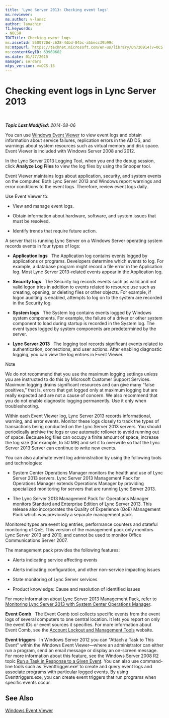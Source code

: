 ```yaml
---
title: 'Lync Server 2013: Checking event logs'
ms.reviewer: 
ms.author: v-lanac
author: lanachin
f1.keywords:
- NOCSH
TOCTitle: Checking event logs
ms:assetid: 5500720d-c628-4dbd-84bc-a5becc39b99c
ms:mtpsurl: https://technet.microsoft.com/en-us/library/Dn720914(v=OCS.15)
ms:contentKeyID: 63969602
ms.date: 01/27/2015
manager: serdars
mtps_version: v=OCS.15
---
```


<div data-xmlns="http://www.w3.org/1999/xhtml">

<div class="topic" data-xmlns="http://www.w3.org/1999/xhtml" data-msxsl="urn:schemas-microsoft-com:xslt" data-cs="https://msdn.microsoft.com/">

<div data-asp="https://msdn2.microsoft.com/asp">

# Checking event logs in Lync Server 2013

</div>

<div id="mainSection">

<div id="mainBody">

<span> </span>

_**Topic Last Modified:** 2014-08-06_

You can use [Windows Event Viewer](https://go.microsoft.com/fwlink/p/?linkid=314067) to view event logs and obtain information about service failures, replication errors in the AD DS, and warnings about system resources such as virtual memory and disk space. Event Viewer is included with Windows Server 2008 and 2012.

In the Lync Server 2013 Logging Tool, when you end the debug session, click **Analyze Log Files** to view the log files by using the Snooper tool.

Event Viewer maintains logs about application, security, and system events on the computer. Both Lync Server 2013 and Windows report warnings and error conditions to the event logs. Therefore, review event logs daily.

Use Event Viewer to:

  - View and manage event logs.

  - Obtain information about hardware, software, and system issues that must be resolved.

  - Identify trends that require future action.

A server that is running Lync Server on a Windows Server operating system records events in four types of logs:

  - **Application logs**   The Application log contains events logged by applications or programs. Developers determine which events to log. For example, a database program might record a file error in the Application log. Most Lync Server 2013-related events appear in the Application log.

  - **Security logs**   The Security log records events such as valid and not valid logon tries in addition to events related to resource use such as creating, opening, or deleting files or other objects. For example, if logon auditing is enabled, attempts to log on to the system are recorded in the Security log.

  - **System logs**   The System log contains events logged by Windows system components. For example, the failure of a driver or other system component to load during startup is recorded in the System log. The event types logged by system components are predetermined by the server.

  - **Lync Server 2013**   The logging tool records significant events related to authentication, connections, and user actions. After enabling diagnostic logging, you can view the log entries in Event Viewer.

<div>


> [!NOTE]  
> We do not recommend that you use the maximum logging settings unless you are instructed to do this by Microsoft Customer Support Services. Maximum logging drains significant resources and can give many “false positives,” that is, errors that get logged only at maximum logging but are really expected and are not a cause of concern. We also recommend that you do not enable diagnostic logging permanently. Use it only when troubleshooting.



</div>

Within each Event Viewer log, Lync Server 2013 records informational, warning, and error events. Monitor these logs closely to track the types of transactions being conducted on the Lync Server 2013 servers. You should periodically archive the logs or use automatic rollover to avoid running out of space. Because log files can occupy a finite amount of space, increase the log size (for example, to 50 MB) and set it to overwrite so that the Lync Server 2013 Server can continue to write new events.

You can also automate event log administration by using the following tools and technologies:

  - System Center Operations Manager monitors the health and use of Lync Server 2013 servers. Lync Server 2013 Management Pack for Operations Manager extends Operations Manager by providing specialized monitoring for servers that are running Lync Server 2013.

  - The Lync Server 2013 Management Pack for Operations Manager monitors Standard and Enterprise Edition of Lync Server 2013. This release also incorporates the Quality of Experience (QoE) Management Pack which was previously a separate management pack.

Monitored types are event log entries, performance counters and stateful monitoring of QoE. This version of the management pack only monitors Lync Server 2013 and 2010, and cannot be used to monitor Office Communications Server 2007.

The management pack provides the following features:

  - Alerts indicating service affecting events

  - Alerts indicating configuration, and other non-service impacting issues

  - State monitoring of Lync Server services

  - Product knowledge: Cause and resolution of identified issues

For more information about Lync Server 2013 Management Pack, refer to [Monitoring Lync Server 2013 with System Center Operations Manager](lync-server-2013-monitoring-lync-server-with-system-center-operations-manager.md).

**Event Comb**   The Event Comb tool collects specific events from the event logs of several computers to one central location. It lets you report on only the event IDs or event sources it specifies. For more information about Event Comb, see the [Account Lockout and Management Tools](https://go.microsoft.com/fwlink/?linkid=35607) website.

**Event triggers**   In Windows Server 2012 you can "Attach a Task to This Event" within the Windows Event Viewer—where an administrator can either run a program, send an email message or display an on-screen message. For more information about this feature, see the Windows Server 2008 R2 topic [Run a Task in Response to a Given Event](https://technet.microsoft.com/library/cc748900.aspx). You can also use command-line tools such as ‘Eventtrigger.exe’ to create and query event logs and associate programs with particular logged events. By using Eventtriggers.exe, you can create event triggers that run programs when specific events occur.

<div>

## See Also


[Windows Event Viewer](https://go.microsoft.com/fwlink/p/?linkid=314067)  
  

</div>

</div>

<span> </span>

</div>

</div>

</div>

